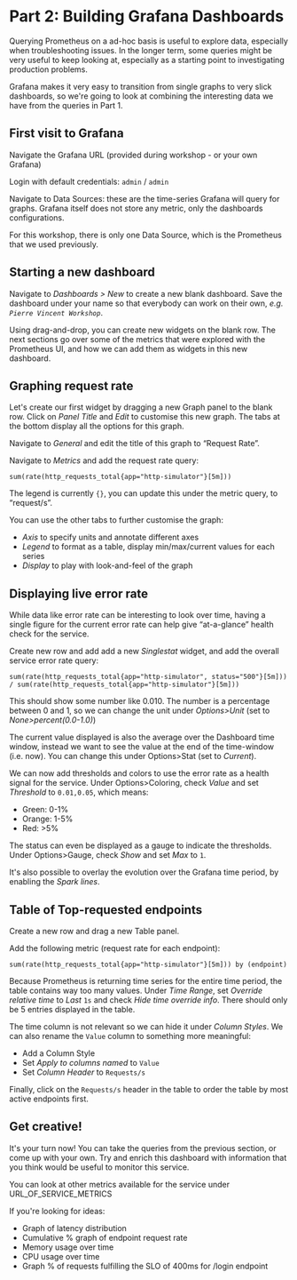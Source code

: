 # Part 2: Building Grafana Dashboards

Querying Prometheus on a ad-hoc basis is useful to explore data, especially when troubleshooting issues. In the longer term, some queries might be very useful to keep looking at, especially as a starting point to investigating production problems.

Grafana makes it very easy to transition from single graphs to very slick dashboards, so we're going to look at combining the interesting data we have from the queries in Part 1.

## First visit to Grafana

Navigate the Grafana URL (provided during workshop - or your own Grafana)

Login with default credentials: `admin` / `admin`

Navigate to Data Sources: these are the time-series Grafana will query for graphs. Grafana itself does not store any metric, only the dashboards configurations.

For this workshop, there is only one Data Source, which is the Prometheus that we used previously.

## Starting a new dashboard

Navigate to _Dashboards > New_ to create a new blank dashboard. Save the dashboard under your name so that everybody can work on their own, _e.g. `Pierre Vincent Workshop`_. 

Using drag-and-drop, you can create new widgets on the blank row. The next sections go over some of the metrics that were explored with the Prometheus UI, and how we can add them as widgets in this new dashboard.

## Graphing request rate

Let's create our first widget by dragging a new Graph panel to the blank row. Click on _Panel Title_ and _Edit_ to customise this new graph. The tabs at the bottom display all the options for this graph.

Navigate to _General_ and edit the title of this graph to “Request Rate”.

Navigate to _Metrics_ and add the request rate query:

    sum(rate(http_requests_total{app="http-simulator"}[5m]))

The legend is currently `{}`, you can update this under the metric query, to “request/s”.

You can use the other tabs to further customise the graph:
- _Axis_ to specify units and annotate different axes
- _Legend_ to format as a table, display min/max/current values for each series
- _Display_ to play with look-and-feel of the graph

## Displaying live error rate

While data like error rate can be interesting to look over time, having a single figure for the current error rate can help give “at-a-glance” health check for the service.

Create new row and add add a new _Singlestat_ widget, and add the overall service error rate query:

    sum(rate(http_requests_total{app="http-simulator", status="500"}[5m])) / sum(rate(http_requests_total{app="http-simulator"}[5m]))

This should show some number like 0.010. The number is a percentage between 0 and 1, so we can change the unit under _Options>Unit_ (set to _None>percent(0.0-1.0)_)

The current value displayed is also the average over the Dashboard time window, instead we want to see the value at the end of the time-window (i.e. now). You can change this under Options>Stat (set to _Current_).

We can now add thresholds and colors to use the error rate as a health signal for the service. Under Options>Coloring, check _Value_ and set _Threshold_ to `0.01,0.05`, which means:

- Green: 0-1%
- Orange: 1-5%
- Red: >5%

The status can even be displayed as a gauge to indicate the thresholds. Under Options>Gauge, check _Show_ and set _Max_ to `1`.

It's also possible to overlay the evolution over the Grafana time period, by enabling the _Spark lines_.

## Table of Top-requested endpoints

Create a new row and drag a new Table panel.

Add the following metric (request rate for each endpoint):

    sum(rate(http_requests_total{app="http-simulator"}[5m])) by (endpoint)

Because Prometheus is returning time series for the entire time period, the table contains way too many values. Under _Time Range_, set _Override relative time_ to _Last_ `1s` and check _Hide time override info_. There should only be 5 entries displayed in the table.

The time column is not relevant so we can hide it under _Column Styles_. We can also rename the `Value` column to something more meaningful:

- Add a Column Style
- Set _Apply to columns named_ to `Value`
- Set _Column Header_ to `Requests/s`

Finally, click on the `Requests/s` header in the table to order the table by most active endpoints first.

## Get creative!

It's your turn now! You can take the queries from the previous section, or come up with your own. Try and enrich this dashboard with information that you think would be useful to monitor this service.

You can look at other metrics available for the service under URL_OF_SERVICE_METRICS

If you're looking for ideas:

- Graph of latency distribution
- Cumulative % graph of endpoint request rate
- Memory usage over time
- CPU usage over time
- Graph % of requests fulfilling the SLO of 400ms for /login endpoint